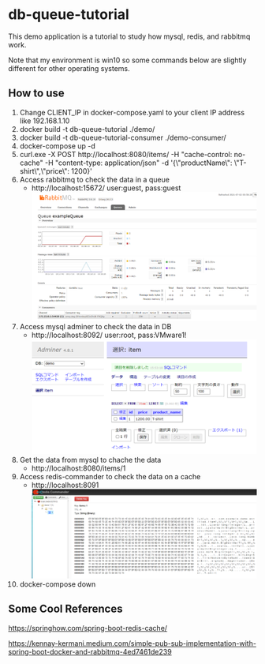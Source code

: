 # db-queue-tutorial
This demo application is a tutorial to study how mysql, redis, and rabbitmq work.

Note that my environment is win10 so some commands below are slightly different for other operating systems.

## How to use
1. Change CLIENT_IP in docker-compose.yaml to your client IP address like 192.168.1.10
2. docker build -t db-queue-tutorial ./demo/
3. docker build -t db-queue-tutorial-consumer ./demo-consumer/
4. docker-compose up -d
5. curl.exe -X POST http://localhost:8080/items/ -H "cache-control: no-cache" -H "content-type: application/json" -d '{&#92;"productName&#92;": &#92;"T-shirt&#92;",&#92;"price&#92;": 1200}'
6. Access rabbitmq to check the data in a queue
    - http://localhost:15672/ user:guest, pass:guest
![rabbitmq](https://github.com/vkbaba/db-queue-tutorial/blob/main/images/rabbitmq.png)
7. Access mysql adminer to check the data in DB
    - http://localhost:8092/ user:root, pass:VMware1!
![mysql](https://github.com/vkbaba/db-queue-tutorial/blob/main/images/mysql.png)
8. Get the data from mysql to chache the data
    - http://localhost:8080/items/1
9. Access redis-commander to check the data on a cache
    - http://localhost:8091 
![redis](https://github.com/vkbaba/db-queue-tutorial/blob/main/images/redis.png)
10. docker-compose down 

## Some Cool References
https://springhow.com/spring-boot-redis-cache/

https://kennay-kermani.medium.com/simple-pub-sub-implementation-with-spring-boot-docker-and-rabbitmq-4ed7461de239
